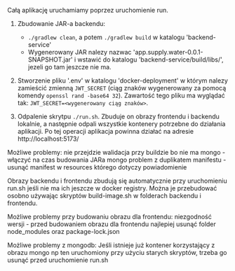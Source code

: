 Całą aplikację uruchamiamy poprzez uruchomienie run.

1) Zbudowanie JAR-a backendu: 
    - ```./gradlew clean```, a potem ```./gradlew build``` w katalogu 'backend-service'
    - Wygenerowany JAR nalezy nazwac 'app.supply.water-0.0.1-SNAPSHOT.jar' i wstawić do katalogu 'backend-service/build/libs/', jezeli go tam jeszcze nie ma.

2)  Stworzenie pliku '.env' w katalogu 'docker-deployment' w którym nalezy zamieścić zmienną ```JWT_SECRET``` (ciąg znaków wygenerowany za pomocą komendy ```openssl rand -base64 32```). Zawartość tego pliku ma wyglądać tak: ```JWT_SECRET=<wygenerowany ciąg znaków>```.

3) Odpalenie skrytpu ```./run.sh```. Zbuduje on obrazy frontendu i backendu lokalnie, a następnie odpali wszystkie kontenery potrzebne do działania aplikacji. Po tej operacji aplikacja powinna działać na adresie http://localhost:5173/
 

Możliwe problemy:
nie przejdzie walidacja przy buildzie bo nie ma mongo - włączyć na czas budowania JARa mongo
problem z duplikatem manifestu - usunąć manifest w resources którego dotyczy powiadomienie

Obrazy backendu i frontendu zbudują się automatycznie przy uruchomieniu run.sh jeśli nie ma ich jeszcze w docker registry. Można je przebudować osobno używając skryptów build-image.sh w folderach backendu i frontendu.

Możliwe problemy przy budowaniu obrazu dla frontendu:
niezgodność wersji - przed budowaniem obrazu dla frontendu najlepiej usunąć folder node_modules oraz package-lock.json

Możliwe problemy z mongodb:
Jeśli istnieje już kontener korzystający z obrazu mongo np ten uruchomiony przy użyciu starych skryptów, trzeba go usunąć przed uruchomienie run.sh